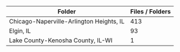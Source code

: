 | Folder                                   |   Files / Folders |
|------------------------------------------|-------------------|
| Chicago-Naperville-Arlington Heights, IL |               413 |
| Elgin, IL                                |                93 |
| Lake County-Kenosha County, IL-WI        |                 1 |